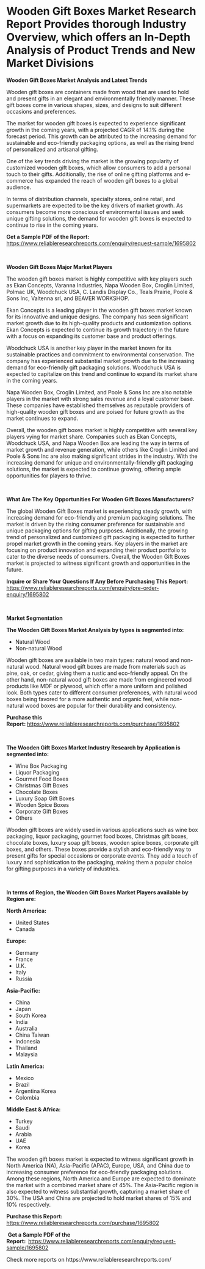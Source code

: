 <p><h1>Wooden Gift Boxes Market Research Report Provides thorough Industry Overview, which offers an In-Depth Analysis of Product Trends and New Market Divisions</h1></p><p><strong>Wooden Gift Boxes Market Analysis and Latest Trends</strong></p>
<p><p>Wooden gift boxes are containers made from wood that are used to hold and present gifts in an elegant and environmentally friendly manner. These gift boxes come in various shapes, sizes, and designs to suit different occasions and preferences.</p><p>The market for wooden gift boxes is expected to experience significant growth in the coming years, with a projected CAGR of 14.1% during the forecast period. This growth can be attributed to the increasing demand for sustainable and eco-friendly packaging options, as well as the rising trend of personalized and artisanal gifting.</p><p>One of the key trends driving the market is the growing popularity of customized wooden gift boxes, which allow consumers to add a personal touch to their gifts. Additionally, the rise of online gifting platforms and e-commerce has expanded the reach of wooden gift boxes to a global audience.</p><p>In terms of distribution channels, specialty stores, online retail, and supermarkets are expected to be the key drivers of market growth. As consumers become more conscious of environmental issues and seek unique gifting solutions, the demand for wooden gift boxes is expected to continue to rise in the coming years.</p></p>
<p><strong>Get a Sample PDF of the Report:&nbsp;</strong> <a href="https://www.reliableresearchreports.com/enquiry/request-sample/1695802">https://www.reliableresearchreports.com/enquiry/request-sample/1695802</a></p>
<p>&nbsp;</p>
<p><strong>Wooden Gift Boxes Major Market Players</strong></p>
<p><p>The wooden gift boxes market is highly competitive with key players such as Ekan Concepts, Varanna Industries, Napa Wooden Box, Croglin Limited, Polmac UK, Woodchuck USA, C. Landis Display Co., Teals Prairie, Poole & Sons Inc, Valtenna srl, and BEAVER WORKSHOP.</p><p>Ekan Concepts is a leading player in the wooden gift boxes market known for its innovative and unique designs. The company has seen significant market growth due to its high-quality products and customization options. Ekan Concepts is expected to continue its growth trajectory in the future with a focus on expanding its customer base and product offerings.</p><p>Woodchuck USA is another key player in the market known for its sustainable practices and commitment to environmental conservation. The company has experienced substantial market growth due to the increasing demand for eco-friendly gift packaging solutions. Woodchuck USA is expected to capitalize on this trend and continue to expand its market share in the coming years.</p><p>Napa Wooden Box, Croglin Limited, and Poole & Sons Inc are also notable players in the market with strong sales revenue and a loyal customer base. These companies have established themselves as reputable providers of high-quality wooden gift boxes and are poised for future growth as the market continues to expand.</p><p>Overall, the wooden gift boxes market is highly competitive with several key players vying for market share. Companies such as Ekan Concepts, Woodchuck USA, and Napa Wooden Box are leading the way in terms of market growth and revenue generation, while others like Croglin Limited and Poole & Sons Inc are also making significant strides in the industry. With the increasing demand for unique and environmentally-friendly gift packaging solutions, the market is expected to continue growing, offering ample opportunities for players to thrive.</p></p>
<p>&nbsp;</p>
<p><strong>What Are The Key Opportunities For Wooden Gift Boxes Manufacturers?</strong></p>
<p><p>The global Wooden Gift Boxes market is experiencing steady growth, with increasing demand for eco-friendly and premium packaging solutions. The market is driven by the rising consumer preference for sustainable and unique packaging options for gifting purposes. Additionally, the growing trend of personalized and customized gift packaging is expected to further propel market growth in the coming years. Key players in the market are focusing on product innovation and expanding their product portfolio to cater to the diverse needs of consumers. Overall, the Wooden Gift Boxes market is projected to witness significant growth and opportunities in the future.</p></p>
<p><strong>Inquire or Share Your Questions If Any Before Purchasing This Report:</strong> <a href="https://www.reliableresearchreports.com/enquiry/pre-order-enquiry/1695802">https://www.reliableresearchreports.com/enquiry/pre-order-enquiry/1695802</a></p>
<p>&nbsp;</p>
<p><strong>Market Segmentation</strong></p>
<p><strong>The Wooden Gift Boxes Market Analysis by types is segmented into:</strong></p>
<p><ul><li>Natural Wood</li><li>Non-natural Wood</li></ul></p>
<p><p>Wooden gift boxes are available in two main types: natural wood and non-natural wood. Natural wood gift boxes are made from materials such as pine, oak, or cedar, giving them a rustic and eco-friendly appeal. On the other hand, non-natural wood gift boxes are made from engineered wood products like MDF or plywood, which offer a more uniform and polished look. Both types cater to different consumer preferences, with natural wood boxes being favored for a more authentic and organic feel, while non-natural wood boxes are popular for their durability and consistency.</p></p>
<p><strong>Purchase this Report:&nbsp;</strong><a href="https://www.reliableresearchreports.com/purchase/1695802">https://www.reliableresearchreports.com/purchase/1695802</a></p>
<p>&nbsp;</p>
<p><strong>The Wooden Gift Boxes Market Industry Research by Application is segmented into:</strong></p>
<p><ul><li>Wine Box Packaging</li><li>Liquor Packaging</li><li>Gourmet Food Boxes</li><li>Christmas Gift Boxes</li><li>Chocolate Boxes</li><li>Luxury Soap Gift Boxes</li><li>Wooden Spice Boxes</li><li>Corporate Gift Boxes</li><li>Others</li></ul></p>
<p><p>Wooden gift boxes are widely used in various applications such as wine box packaging, liquor packaging, gourmet food boxes, Christmas gift boxes, chocolate boxes, luxury soap gift boxes, wooden spice boxes, corporate gift boxes, and others. These boxes provide a stylish and eco-friendly way to present gifts for special occasions or corporate events. They add a touch of luxury and sophistication to the packaging, making them a popular choice for gifting purposes in a variety of industries.</p></p>
<p>&nbsp;</p>
<p><strong>In terms of Region, the Wooden Gift Boxes Market Players available by Region are:</strong></p>
<p>
    <p> <strong> North America: </strong>
        <ul>
            <li>United States</li>
            <li>Canada</li>
        </ul>
        </p> 
    <p> <strong> Europe: </strong>
        <ul>
            <li>Germany</li>
            <li>France</li>
            <li>U.K.</li>
            <li>Italy</li>
            <li>Russia</li>
        </ul>
        </p> 
    <p> <strong> Asia-Pacific: </strong>
        <ul>
            <li>China</li>
            <li>Japan</li>
            <li>South Korea</li>
            <li>India</li>
            <li>Australia</li>
            <li>China Taiwan</li>
            <li>Indonesia</li>
            <li>Thailand</li>
            <li>Malaysia</li>
        </ul>
        </p> 
    <p> <strong> Latin America: </strong>
        <ul>
            <li>Mexico</li>
            <li>Brazil</li>
            <li>Argentina Korea</li>
            <li>Colombia</li>
        </ul>
        </p> 
    <p> <strong> Middle East & Africa: </strong>
        <ul>
            <li>Turkey</li>
            <li>Saudi</li>
            <li>Arabia</li>
            <li>UAE</li>
            <li>Korea</li>
        </ul>
    </p>
    </p>
<p><p>The wooden gift boxes market is expected to witness significant growth in North America (NA), Asia-Pacific (APAC), Europe, USA, and China due to increasing consumer preference for eco-friendly packaging solutions. Among these regions, North America and Europe are expected to dominate the market with a combined market share of 45%. The Asia-Pacific region is also expected to witness substantial growth, capturing a market share of 30%. The USA and China are projected to hold market shares of 15% and 10% respectively.</p></p>
<p><strong>Purchase this Report: </strong><a href="https://www.reliableresearchreports.com/purchase/1695802">https://www.reliableresearchreports.com/purchase/1695802</a></p>
<p>&nbsp;<strong>Get a Sample PDF of the Report:&nbsp;&nbsp;</strong><a href="https://www.reliableresearchreports.com/enquiry/request-sample/1695802">https://www.reliableresearchreports.com/enquiry/request-sample/1695802</a></p>
<p><strong></strong></p>
<p>Check more reports on https://www.reliableresearchreports.com/</p>